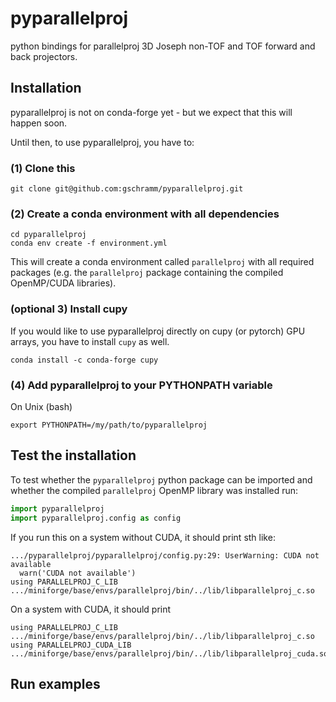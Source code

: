 # pyparallelproj

python bindings for parallelproj 3D Joseph non-TOF and TOF forward and back projectors.

## Installation

pyparallelproj is not on conda-forge yet - but we expect that
this will happen soon.

Until then, to use pyparallelproj, you have to:

### (1) Clone this

```
git clone git@github.com:gschramm/pyparallelproj.git
```

### (2) Create a conda environment with all dependencies

```
cd pyparallelproj
conda env create -f environment.yml
```

This will create a conda environment called `parallelproj` with all required packages (e.g. the `parallelproj` package containing the compiled OpenMP/CUDA libraries).

### (optional 3) Install cupy

If you would like to use pyparallelproj directly on cupy (or pytorch) GPU arrays, you have to install `cupy` as well.

```
conda install -c conda-forge cupy
```

### (4) Add pyparallelproj to your PYTHONPATH variable

On Unix (bash)

```
export PYTHONPATH=/my/path/to/pyparallelproj
```

## Test the installation

To test whether the `pyparallelproj` python package can be imported
and whether the compiled `parallelproj` OpenMP library was installed
run:

```python
import pyparallelproj
import pyparallelproj.config as config
```

If you run this on a system without CUDA, it should print sth like:

```
.../pyparallelproj/pyparallelproj/config.py:29: UserWarning: CUDA not available
  warn('CUDA not available')
using PARALLELPROJ_C_LIB .../miniforge/base/envs/parallelproj/bin/../lib/libparallelproj_c.so
```

On a system with CUDA, it should print

```
using PARALLELPROJ_C_LIB .../miniforge/base/envs/parallelproj/bin/../lib/libparallelproj_c.so
using PARALLELPROJ_CUDA_LIB .../miniforge/base/envs/parallelproj/bin/../lib/libparallelproj_cuda.so
```

## Run examples
